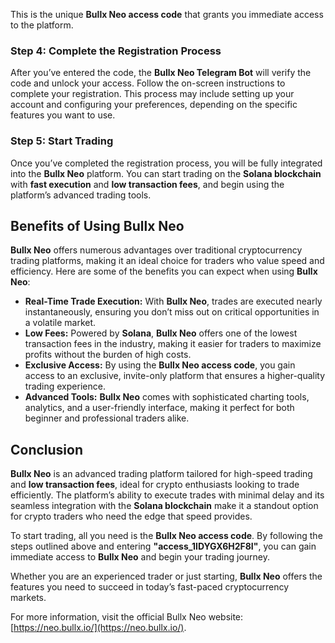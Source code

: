 
This is the unique **Bullx Neo access code** that grants you immediate access to the platform.

### Step 4: Complete the Registration Process
After you’ve entered the code, the **Bullx Neo Telegram Bot** will verify the code and unlock your access. Follow the on-screen instructions to complete your registration. This process may include setting up your account and configuring your preferences, depending on the specific features you want to use.

### Step 5: Start Trading
Once you’ve completed the registration process, you will be fully integrated into the **Bullx Neo** platform. You can start trading on the **Solana blockchain** with **fast execution** and **low transaction fees**, and begin using the platform’s advanced trading tools.

## Benefits of Using Bullx Neo

**Bullx Neo** offers numerous advantages over traditional cryptocurrency trading platforms, making it an ideal choice for traders who value speed and efficiency. Here are some of the benefits you can expect when using **Bullx Neo**:

- **Real-Time Trade Execution:** With **Bullx Neo**, trades are executed nearly instantaneously, ensuring you don’t miss out on critical opportunities in a volatile market.
- **Low Fees:** Powered by **Solana**, **Bullx Neo** offers one of the lowest transaction fees in the industry, making it easier for traders to maximize profits without the burden of high costs.
- **Exclusive Access:** By using the **Bullx Neo access code**, you gain access to an exclusive, invite-only platform that ensures a higher-quality trading experience.
- **Advanced Tools:** **Bullx Neo** comes with sophisticated charting tools, analytics, and a user-friendly interface, making it perfect for both beginner and professional traders alike.

## Conclusion

**Bullx Neo** is an advanced trading platform tailored for high-speed trading and **low transaction fees**, ideal for crypto enthusiasts looking to trade efficiently. The platform’s ability to execute trades with minimal delay and its seamless integration with the **Solana blockchain** make it a standout option for crypto traders who need the edge that speed provides.

To start trading, all you need is the **Bullx Neo access code**. By following the steps outlined above and entering **"access_1IDYGX6H2F8I"**, you can gain immediate access to **Bullx Neo** and begin your trading journey.

Whether you are an experienced trader or just starting, **Bullx Neo** offers the features you need to succeed in today’s fast-paced cryptocurrency markets.

For more information, visit the official Bullx Neo website:  
[https://neo.bullx.io/](https://neo.bullx.io/).
